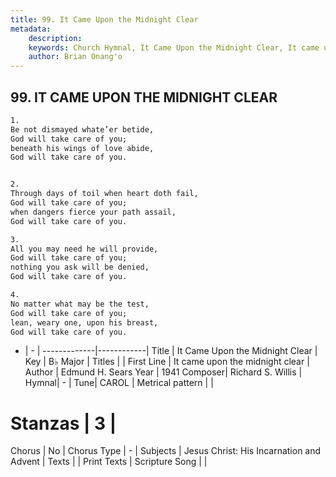 ```yaml
---
title: 99. It Came Upon the Midnight Clear
metadata:
    description: 
    keywords: Church Hymnal, It Came Upon the Midnight Clear, It came upon the midnight clear, 
    author: Brian Onang'o
---
```



## 99. IT CAME UPON THE MIDNIGHT CLEAR

```txt
1.
Be not dismayed whate’er betide,
God will take care of you;
beneath his wings of love abide,
God will take care of you.


2.
Through days of toil when heart doth fail,
God will take care of you;
when dangers fierce your path assail,
God will take care of you.

3.
All you may need he will provide,
God will take care of you;
nothing you ask will be denied,
God will take care of you.

4.
No matter what may be the test,
God will take care of you;
lean, weary one, upon his breast,
God will take care of you.
```

- |   -  |
-------------|------------|
Title | It Came Upon the Midnight Clear |
Key | B♭ Major |
Titles |  |
First Line | It came upon the midnight clear |
Author | Edmund H. Sears
Year | 1941
Composer| Richard S. Willis |
Hymnal|  - |
Tune| CAROL |
Metrical pattern | |
# Stanzas | 3 |
Chorus | No |
Chorus Type | - |
Subjects | Jesus Christ: His Incarnation and Advent |
Texts |  |
Print Texts | 
Scripture Song |  |
  
